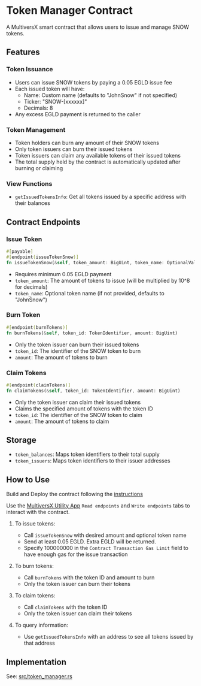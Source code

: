 # Token Manager Contract

A MultiversX smart contract that allows users to issue and manage SNOW tokens.

## Features

### Token Issuance

- Users can issue SNOW tokens by paying a 0.05 EGLD issue fee
- Each issued token will have:
  - Name: Custom name (defaults to "JohnSnow" if not specified)
  - Ticker: "SNOW-[xxxxxx]"
  - Decimals: 8
- Any excess EGLD payment is returned to the caller

### Token Management

- Token holders can burn any amount of their SNOW tokens
- Only token issuers can burn their issued tokens
- Token issuers can claim any available tokens of their issued tokens
- The total supply held by the contract is automatically updated after burning or claiming

### View Functions

- `getIssuedTokensInfo`: Get all tokens issued by a specific address with their balances

## Contract Endpoints

### Issue Token

```rust
#[payable]
#[endpoint(issueTokenSnow)]
fn issueTokenSnow(&self, token_amount: BigUint, token_name: OptionalValue<ManagedBuffer>)
```

- Requires minimum 0.05 EGLD payment
- `token_amount`: The amount of tokens to issue (will be multiplied by 10^8 for decimals)
- `token_name`: Optional token name (if not provided, defaults to "JohnSnow")

### Burn Token

```rust
#[endpoint(burnTokens)]
fn burnTokens(&self, token_id: TokenIdentifier, amount: BigUint)
```

- Only the token issuer can burn their issued tokens
- `token_id`: The identifier of the SNOW token to burn
- `amount`: The amount of tokens to burn

### Claim Tokens

```rust
#[endpoint(claimTokens)]
fn claimTokens(&self, token_id: TokenIdentifier, amount: BigUint)
```

- Only the token issuer can claim their issued tokens
- Claims the specified amount of tokens with the token ID
- `token_id`: The identifier of the SNOW token to claim
- `amount`: The amount of tokens to claim

## Storage

- `token_balances`: Maps token identifiers to their total supply
- `token_issuers`: Maps token identifiers to their issuer addresses

## How to Use

Build and Deploy the contract following the [instructions](../README.md#building-the-contracts)

Use the [MultiversX Utility App](https://utils.multiversx.com/) `Read endpoints` and `Write endpoints` tabs to interact with the contract.

1. To issue tokens:
   - Call `issueTokenSnow` with desired amount and optional token name
   - Send at least 0.05 EGLD. Extra EGLD will be returned.
   - Specify 100000000 in the `Contract Transaction Gas Limit` field to have enough gas for the issue transaction

2. To burn tokens:
   - Call `burnTokens` with the token ID and amount to burn
   - Only the token issuer can burn their tokens

3. To claim tokens:
   - Call `claimTokens` with the token ID
   - Only the token issuer can claim their tokens

4. To query information:
   - Use `getIssuedTokensInfo` with an address to see all tokens issued by that address

## Implementation

See: [src/token_manager.rs](src/token_manager.rs)

